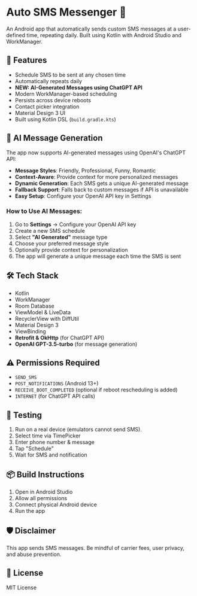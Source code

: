 # Auto SMS Messenger 📱

An Android app that automatically sends custom SMS messages at a user-defined time, repeating daily. Built using Kotlin with Android Studio and WorkManager.

## 🚀 Features

- Schedule SMS to be sent at any chosen time
- Automatically repeats daily
- **NEW: AI-Generated Messages using ChatGPT API**
- Modern WorkManager-based scheduling
- Persists across device reboots
- Contact picker integration
- Material Design 3 UI
- Built using Kotlin DSL (`build.gradle.kts`)

## 🤖 AI Message Generation

The app now supports AI-generated messages using OpenAI's ChatGPT API:

- **Message Styles**: Friendly, Professional, Funny, Romantic
- **Context-Aware**: Provide context for more personalized messages
- **Dynamic Generation**: Each SMS gets a unique AI-generated message
- **Fallback Support**: Falls back to custom messages if API is unavailable
- **Easy Setup**: Configure your OpenAI API key in Settings

### How to Use AI Messages:

1. Go to **Settings** → Configure your OpenAI API key
2. Create a new SMS schedule
3. Select **"AI Generated"** message type
4. Choose your preferred message style
5. Optionally provide context for personalization
6. The app will generate a unique message each time the SMS is sent

## 🛠 Tech Stack

- Kotlin
- WorkManager
- Room Database
- ViewModel & LiveData
- RecyclerView with DiffUtil
- Material Design 3
- ViewBinding
- **Retrofit & OkHttp** (for ChatGPT API)
- **OpenAI GPT-3.5-turbo** (for message generation)

## ⚠️ Permissions Required

- `SEND_SMS`
- `POST_NOTIFICATIONS` (Android 13+)
- `RECEIVE_BOOT_COMPLETED` (optional if reboot rescheduling is added)
- `INTERNET` (for ChatGPT API calls)

## 🧪 Testing

1. Run on a real device (emulators cannot send SMS).
2. Select time via TimePicker
3. Enter phone number & message
4. Tap "Schedule"
5. Wait for SMS and notification

## 📦 Build Instructions

1. Open in Android Studio
2. Allow all permissions
3. Connect physical Android device
4. Run the app

## 🛡 Disclaimer

This app sends SMS messages. Be mindful of carrier fees, user privacy, and abuse prevention.

## 📝 License

MIT License
